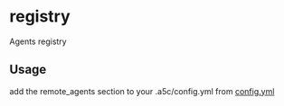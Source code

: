 # registry

Agents registry

## Usage

add the remote_agents section to your .a5c/config.yml from [config.yml](https://github.com/a5c-ai/registry/blob/main/config.yml)